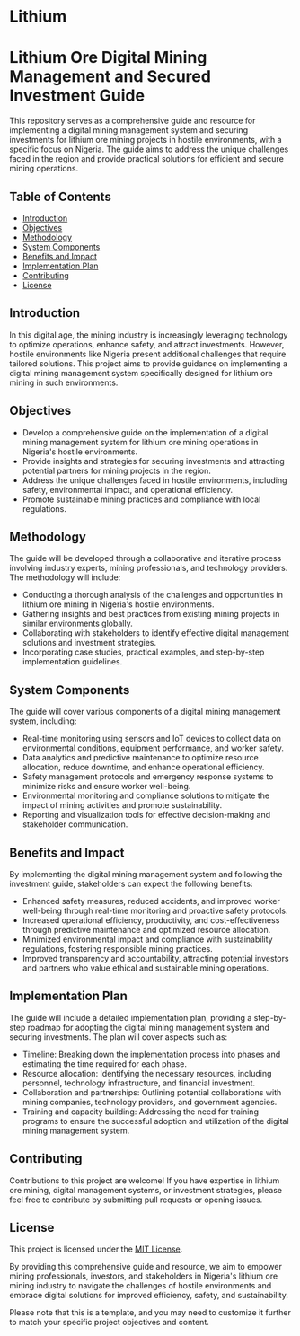 # Lithium
# Lithium Ore Digital Mining Management and Secured Investment Guide

This repository serves as a comprehensive guide and resource for implementing a digital mining management system and securing investments for lithium ore mining projects in hostile environments, with a specific focus on Nigeria. The guide aims to address the unique challenges faced in the region and provide practical solutions for efficient and secure mining operations.

## Table of Contents
- [Introduction](#introduction)
- [Objectives](#objectives)
- [Methodology](#methodology)
- [System Components](#system-components)
- [Benefits and Impact](#benefits-and-impact)
- [Implementation Plan](#implementation-plan)
- [Contributing](#contributing)
- [License](#license)

## Introduction
In this digital age, the mining industry is increasingly leveraging technology to optimize operations, enhance safety, and attract investments. However, hostile environments like Nigeria present additional challenges that require tailored solutions. This project aims to provide guidance on implementing a digital mining management system specifically designed for lithium ore mining in such environments.

## Objectives
- Develop a comprehensive guide on the implementation of a digital mining management system for lithium ore mining operations in Nigeria's hostile environments.
- Provide insights and strategies for securing investments and attracting potential partners for mining projects in the region.
- Address the unique challenges faced in hostile environments, including safety, environmental impact, and operational efficiency.
- Promote sustainable mining practices and compliance with local regulations.

## Methodology
The guide will be developed through a collaborative and iterative process involving industry experts, mining professionals, and technology providers. The methodology will include:
- Conducting a thorough analysis of the challenges and opportunities in lithium ore mining in Nigeria's hostile environments.
- Gathering insights and best practices from existing mining projects in similar environments globally.
- Collaborating with stakeholders to identify effective digital management solutions and investment strategies.
- Incorporating case studies, practical examples, and step-by-step implementation guidelines.

## System Components
The guide will cover various components of a digital mining management system, including:
- Real-time monitoring using sensors and IoT devices to collect data on environmental conditions, equipment performance, and worker safety.
- Data analytics and predictive maintenance to optimize resource allocation, reduce downtime, and enhance operational efficiency.
- Safety management protocols and emergency response systems to minimize risks and ensure worker well-being.
- Environmental monitoring and compliance solutions to mitigate the impact of mining activities and promote sustainability.
- Reporting and visualization tools for effective decision-making and stakeholder communication.

## Benefits and Impact
By implementing the digital mining management system and following the investment guide, stakeholders can expect the following benefits:
- Enhanced safety measures, reduced accidents, and improved worker well-being through real-time monitoring and proactive safety protocols.
- Increased operational efficiency, productivity, and cost-effectiveness through predictive maintenance and optimized resource allocation.
- Minimized environmental impact and compliance with sustainability regulations, fostering responsible mining practices.
- Improved transparency and accountability, attracting potential investors and partners who value ethical and sustainable mining operations.

## Implementation Plan
The guide will include a detailed implementation plan, providing a step-by-step roadmap for adopting the digital mining management system and securing investments. The plan will cover aspects such as:
- Timeline: Breaking down the implementation process into phases and estimating the time required for each phase.
- Resource allocation: Identifying the necessary resources, including personnel, technology infrastructure, and financial investment.
- Collaboration and partnerships: Outlining potential collaborations with mining companies, technology providers, and government agencies.
- Training and capacity building: Addressing the need for training programs to ensure the successful adoption and utilization of the digital mining management system.

## Contributing
Contributions to this project are welcome! If you have expertise in lithium ore mining, digital management systems, or investment strategies, please feel free to contribute by submitting pull requests or opening issues.

## License
This project is licensed under the [MIT License](LICENSE).

By providing this comprehensive guide and resource, we aim to empower mining professionals, investors, and stakeholders in Nigeria's lithium ore mining industry to navigate the challenges of hostile environments and embrace digital solutions for improved efficiency, safety, and sustainability.

Please note that this is a template, and you may need to customize it further to match your specific project objectives and content.
